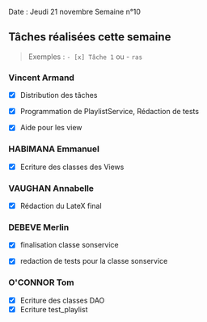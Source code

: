 Date : Jeudi 21 novembre
Semaine n°10

## Tâches réalisées cette semaine

> Exemples : `- [x] Tâche 1` ou - `ras`

### Vincent Armand
- [x] Distribution des tâches
- [x] Programmation de PlaylistService, Rédaction de tests
- [x] Aide pour les view



### HABIMANA Emmanuel
- [x] Ecriture des classes des Views


### VAUGHAN Annabelle
- [x] Rédaction du LateX final



### DEBEVE Merlin
- [x] finalisation classe sonservice
- [x] redaction de tests pour la classe sonservice


### O'CONNOR Tom
- [x] Ecriture des classes DAO
- [x] Ecriture test_playlist
